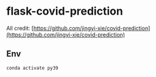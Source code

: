 # flask-covid-prediction

All credit: [https://github.com/jingyi-xie/covid-prediction](https://github.com/jingyi-xie/covid-prediction)

## Env

`conda activate py39`
